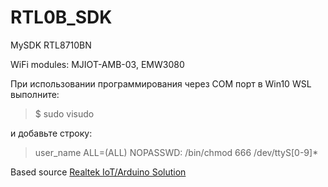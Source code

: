 # RTL0B_SDK
MySDK RTL8710BN

WiFi modules: MJIOT-AMB-03, EMW3080

При использовании программирования через COM порт в Win10 WSL выполните:
>$ sudo visudo

и добавьте строку:

>user_name ALL=(ALL) NOPASSWD: /bin/chmod 666 /dev/ttyS[0-9]*
 
Based source [Realtek IoT/Arduino Solution](https://www.amebaiot.com/en/ameba-sdk-download)
